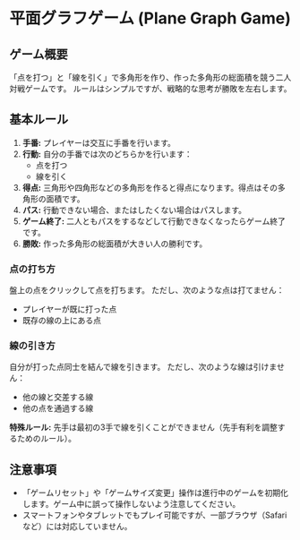 # 平面グラフゲーム (Plane Graph Game)

## ゲーム概要

「点を打つ」と「線を引く」で多角形を作り、作った多角形の総面積を競う二人対戦ゲームです。
ルールはシンプルですが、戦略的な思考が勝敗を左右します。

## 基本ルール

1.  **手番:** プレイヤーは交互に手番を行います。
2.  **行動:** 自分の手番では次のどちらかを行います：
    *   点を打つ
    *   線を引く
3.  **得点:** 三角形や四角形などの多角形を作ると得点になります。得点はその多角形の面積です。
4.  **パス:** 行動できない場合、またはしたくない場合はパスします。
5.  **ゲーム終了:** 二人ともパスをするなどして行動できなくなったらゲーム終了です。
6.  **勝敗:** 作った多角形の総面積が大きい人の勝利です。

### 点の打ち方

盤上の点をクリックして点を打ちます。
ただし、次のような点は打てません：
*   プレイヤーが既に打った点
*   既存の線の上にある点

### 線の引き方

自分が打った点同士を結んで線を引きます。
ただし、次のような線は引けません：
*   他の線と交差する線
*   他の点を通過する線

**特殊ルール:** 先手は最初の3手で線を引くことができません（先手有利を調整するためのルール）。

## 注意事項

*   「ゲームリセット」や「ゲームサイズ変更」操作は進行中のゲームを初期化します。ゲーム中に誤って操作しないよう注意してください。
*   スマートフォンやタブレットでもプレイ可能ですが、一部ブラウザ（Safariなど）には対応していません。


